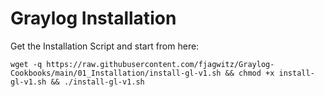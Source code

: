 # Graylog Installation

Get the Installation Script and start from here:

```wget -q https://raw.githubusercontent.com/fjagwitz/Graylog-Cookbooks/main/01_Installation/install-gl-v1.sh && chmod +x install-gl-v1.sh && ./install-gl-v1.sh```
